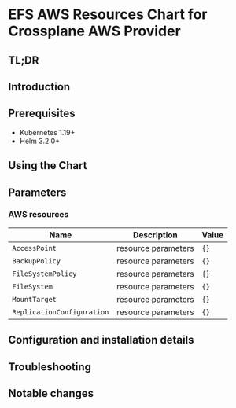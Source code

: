 # EFS AWS Resources Chart for Crossplane AWS Provider

## TL;DR

## Introduction

## Prerequisites

- Kubernetes 1.19+
- Helm 3.2.0+

## Using the Chart

## Parameters

### AWS resources

| Name                       | Description         | Value |
| -------------------------- | ------------------- | ----- |
| `AccessPoint`              | resource parameters | `{}`  |
| `BackupPolicy`             | resource parameters | `{}`  |
| `FileSystemPolicy`         | resource parameters | `{}`  |
| `FileSystem`               | resource parameters | `{}`  |
| `MountTarget`              | resource parameters | `{}`  |
| `ReplicationConfiguration` | resource parameters | `{}`  |


## Configuration and installation details


## Troubleshooting


## Notable changes
